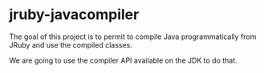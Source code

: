 jruby-javacompiler
==================

The goal of this project is to permit to compile Java programmatically from JRuby and use the compiled classes.

We are going to use the compiler API available on the JDK to do that.

